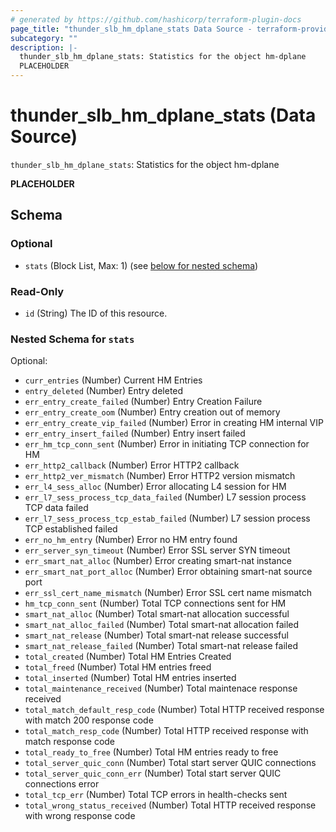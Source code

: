 ```yaml
---
# generated by https://github.com/hashicorp/terraform-plugin-docs
page_title: "thunder_slb_hm_dplane_stats Data Source - terraform-provider-thunder"
subcategory: ""
description: |-
  thunder_slb_hm_dplane_stats: Statistics for the object hm-dplane
  PLACEHOLDER
---
```


# thunder_slb_hm_dplane_stats (Data Source)

`thunder_slb_hm_dplane_stats`: Statistics for the object hm-dplane

__PLACEHOLDER__



<!-- schema generated by tfplugindocs -->
## Schema

### Optional

- `stats` (Block List, Max: 1) (see [below for nested schema](#nestedblock--stats))

### Read-Only

- `id` (String) The ID of this resource.

<a id="nestedblock--stats"></a>
### Nested Schema for `stats`

Optional:

- `curr_entries` (Number) Current HM Entries
- `entry_deleted` (Number) Entry deleted
- `err_entry_create_failed` (Number) Entry Creation Failure
- `err_entry_create_oom` (Number) Entry creation out of memory
- `err_entry_create_vip_failed` (Number) Error in creating HM internal VIP
- `err_entry_insert_failed` (Number) Entry insert failed
- `err_hm_tcp_conn_sent` (Number) Error in initiating TCP connection for HM
- `err_http2_callback` (Number) Error HTTP2 callback
- `err_http2_ver_mismatch` (Number) Error HTTP2 version mismatch
- `err_l4_sess_alloc` (Number) Error allocating L4 session for HM
- `err_l7_sess_process_tcp_data_failed` (Number) L7 session process TCP data failed
- `err_l7_sess_process_tcp_estab_failed` (Number) L7 session process TCP established failed
- `err_no_hm_entry` (Number) Error no HM entry found
- `err_server_syn_timeout` (Number) Error SSL server SYN timeout
- `err_smart_nat_alloc` (Number) Error creating smart-nat instance
- `err_smart_nat_port_alloc` (Number) Error obtaining smart-nat source port
- `err_ssl_cert_name_mismatch` (Number) Error SSL cert name mismatch
- `hm_tcp_conn_sent` (Number) Total TCP connections sent for HM
- `smart_nat_alloc` (Number) Total smart-nat allocation successful
- `smart_nat_alloc_failed` (Number) Total smart-nat allocation failed
- `smart_nat_release` (Number) Total smart-nat release successful
- `smart_nat_release_failed` (Number) Total smart-nat release failed
- `total_created` (Number) Total HM Entries Created
- `total_freed` (Number) Total HM entries freed
- `total_inserted` (Number) Total HM entries inserted
- `total_maintenance_received` (Number) Total maintenace response received
- `total_match_default_resp_code` (Number) Total HTTP received response with match 200 response code
- `total_match_resp_code` (Number) Total HTTP received response with match response code
- `total_ready_to_free` (Number) Total HM entries ready to free
- `total_server_quic_conn` (Number) Total start server QUIC connections
- `total_server_quic_conn_err` (Number) Total start server QUIC connections error
- `total_tcp_err` (Number) Total TCP errors in health-checks sent
- `total_wrong_status_received` (Number) Total HTTP received response with wrong response code


